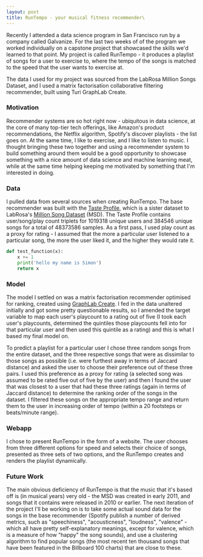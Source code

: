 ```yaml
---
layout: post
title: RunTempo - your musical fitness recommender\
---
```


Recently I attended a data science program in San Francisco run by a company called Galvanize. For the last two weeks of of the program we worked individually on a capstone project that showcased the skills we'd learned to that point. My project is called RunTempo - it produces a playlist of songs for a user to exercise to, where the tempo of the songs is matched to the speed that the user wants to exercise at.

The data I used for my project was sourced from the LabRosa Million Songs Dataset, and I used a matrix factorisation collaborative filtering recommender, built using Turi GraphLab Create.

### Motivation
Recommender systems are so hot right now - ubiquitous in data science, at the core of many top-tier tech offerings, like Amazon's product recommendations, the Netflix algorithm, Spotify's discover playlists - the list goes on. At the same time, I like to exercise, and I like to listen to music. I thought bringing these two together and using a recommender system to build something around them would be a good opportunity to showcase something with a nice amount of data science and machine learning meat, while at the same time helping keeping me motivated by something that I'm interested in doing.

### Data
I pulled data from several sources when creating RunTempo. The base recommender was built with the [Taste Profile](http://labrosa.ee.columbia.edu/millionsong/tasteprofile), which is a sister dataset to LabRosa's [Million Song Dataset](http://labrosa.ee.columbia.edu/millionsong/) (MSD). The Taste Profile contains user/song/play count triplets for 1019318 unique users and 384546 unique songs for a total of 48373586 samples. As a first pass, I used play count as a proxy for rating - I assumed that the more a particular user listened to a particular song, the more the user liked it, and the higher they would rate it.

```python
def test_function(x):
    x += 1
    print('hello my name is Simon')
    return x
```

### Model
The model I settled on was a matrix factorisation recommender optimised for ranking, created using [GraphLab Create](https://dato.com). I fed in the data unaltered initially and got some pretty questionable results, so I amended the target variable to map each user's playcount to a rating out of five (I took each user's playcounts, determined the quintiles those playcounts fell into for that particular user and then used this quintile as a rating) and this is what I based my final model on.

To predict a playlist for a particular user I chose three random songs from the entire dataset, and the three respective songs that were as dissimilar to those songs as possible (i.e. were furthest away in terms of Jaccard distance) and asked the user to choose their preference out of these three pairs. I used this preference as a proxy for rating (a selected song was assumed to be rated five out of five by the user) and then I found the user that was closest to a user that had these three ratings (again in terms of Jaccard distance) to determine the ranking order of the songs in the dataset. I filtered these songs on the appropriate tempo range and return them to the user in increasing order of tempo (within a 20 footsteps or beats/minute range).

### Webapp
I chose to present RunTempo in the form of a website. The user chooses from three different options for speed and selects their choice of songs, presented as three sets of two options, and the RunTempo creates and renders the playlist dynamically.

### Future Work
The main obvious deficiency of RunTempo is that the music that it's based off is (in musical years) very old - the MSD was created in early 2011, and songs that it contains were released in 2010 or earlier. The next iteration of the project I'll be working on is to take some actual sound data for the songs in the base recommender (Spotify publish a number of derived metrics, such as "speechiness", "acousticness", "loudness", "valence" - which all have pretty self-explanatory meanings, except for valence, which is a measure of how "happy" the song sounds), and use a clustering algorithm to find popular songs (the most recent ten thousand songs that have been featured in the Billboard 100 charts) that are close to these.
